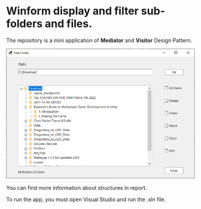 # Winform display and filter sub-folders and files.

The repository is a mini application of **Mediator** and **Visitor** Design Pattern.

![app](app.PNG)

You can find more information about structures in report.

To run the app, you must open Visual Studio and run the .sln file.

